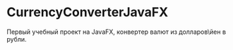 # CurrencyConverterJavaFX
Первый учебный проект на JavaFX, конвертер валют из долларов\йен в рубли.
